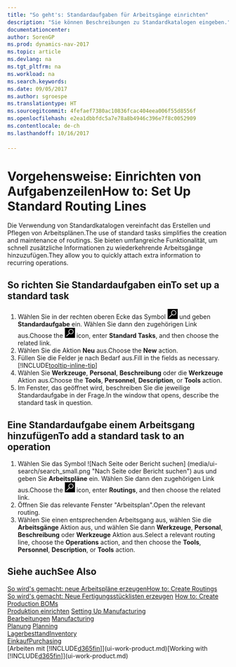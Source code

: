 ```yaml
---
title: "So geht's: Standardaufgaben für Arbeitsgänge einrichten"
description: "Sie können Beschreibungen zu Standardkatalogen eingeben."
documentationcenter: 
author: SorenGP
ms.prod: dynamics-nav-2017
ms.topic: article
ms.devlang: na
ms.tgt_pltfrm: na
ms.workload: na
ms.search.keywords: 
ms.date: 09/05/2017
ms.author: sgroespe
ms.translationtype: HT
ms.sourcegitcommit: 4fefaef7380ac10836fcac404eea006f55d8556f
ms.openlocfilehash: e2ea1dbbfdc5a7e78a8b4946c396e7f8c0052909
ms.contentlocale: de-ch
ms.lasthandoff: 10/16/2017

---
```

# <a name="how-to-set-up-standard-routing-lines"></a><span data-ttu-id="468d3-103">Vorgehensweise: Einrichten von Aufgabenzeilen</span><span class="sxs-lookup"><span data-stu-id="468d3-103">How to: Set Up Standard Routing Lines</span></span>
<span data-ttu-id="468d3-104">Die Verwendung von Standardkatalogen vereinfacht das Erstellen und Pflegen von Arbeitsplänen.</span><span class="sxs-lookup"><span data-stu-id="468d3-104">The use of standard tasks simplifies the creation and maintenance of routings.</span></span> <span data-ttu-id="468d3-105">Sie bieten umfangreiche Funktionalität, um schnell zusätzliche Informationen zu wiederkehrende Arbeitsgänge hinzuzufügen.</span><span class="sxs-lookup"><span data-stu-id="468d3-105">They allow you to quickly attach extra information to recurring operations.</span></span>

## <a name="to-set-up-a-standard-task"></a><span data-ttu-id="468d3-106">So richten Sie Standardaufgaben ein</span><span class="sxs-lookup"><span data-stu-id="468d3-106">To set up a standard task</span></span>
1. <span data-ttu-id="468d3-107">Wählen Sie in der rechten oberen Ecke das Symbol ![Nach Seite oder Bericht suchen](media/ui-search/search_small.png "Nach Seite oder Bericht suchen") und geben **Standardaufgabe** ein. Wählen Sie dann den zugehörigen Link aus.</span><span class="sxs-lookup"><span data-stu-id="468d3-107">Choose the ![Search for Page or Report](media/ui-search/search_small.png "Search for Page or Report icon") icon, enter **Standard Tasks**, and then choose the related link.</span></span>
2. <span data-ttu-id="468d3-108">Wählen Sie die Aktion **Neu** aus.</span><span class="sxs-lookup"><span data-stu-id="468d3-108">Choose the **New** action.</span></span>
3. <span data-ttu-id="468d3-109">Füllen Sie die Felder je nach Bedarf aus.</span><span class="sxs-lookup"><span data-stu-id="468d3-109">Fill in the fields as necessary.</span></span> [!INCLUDE[tooltip-inline-tip](includes/tooltip-inline-tip_md.md)]
4. <span data-ttu-id="468d3-110">Wählen Sie **Werkzeuge**, **Personal**, **Beschreibung** oder die **Werkzeuge** Aktion aus.</span><span class="sxs-lookup"><span data-stu-id="468d3-110">Choose the **Tools**, **Personnel**, **Description**, or **Tools** action.</span></span>
5. <span data-ttu-id="468d3-111">Im Fenster, das geöffnet wird, beschreiben Sie die jeweilige Standardaufgabe in der Frage.</span><span class="sxs-lookup"><span data-stu-id="468d3-111">In the window that opens, describe the standard task in question.</span></span>

## <a name="to-add-a-standard-task-to-an-operation"></a><span data-ttu-id="468d3-112">Eine Standardaufgabe einem Arbeitsgang hinzufügen</span><span class="sxs-lookup"><span data-stu-id="468d3-112">To add a standard task to an operation</span></span>
1. <span data-ttu-id="468d3-113">Wählen Sie das Symbol ![Nach Seite oder Bericht suchen] (media/ui-search/search_small.png "Nach Seite oder Bericht suchen") aus und geben Sie **Arbeitspläne** ein. Wählen Sie dann den zugehörigen Link aus.</span><span class="sxs-lookup"><span data-stu-id="468d3-113">Choose the ![Search for Page or Report](media/ui-search/search_small.png "Search for Page or Report icon") icon, enter **Routings**, and then choose the related link.</span></span>
2. <span data-ttu-id="468d3-114">Öffnen Sie das relevante Fenster "Arbeitsplan".</span><span class="sxs-lookup"><span data-stu-id="468d3-114">Open the relevant routing.</span></span>
3. <span data-ttu-id="468d3-115">Wählen Sie einen entsprechenden Arbeitsgang aus, wählen Sie die **Arbeitsgänge** Aktion aus, und wählen Sie dann **Werkzeuge**, **Personal**, **Beschreibung** oder **Werkzeuge** Aktion aus.</span><span class="sxs-lookup"><span data-stu-id="468d3-115">Select a relevant routing line, choose the **Operations** action, and then choose the **Tools**, **Personnel**, **Description**, or **Tools** action.</span></span>

## <a name="see-also"></a><span data-ttu-id="468d3-116">Siehe auch</span><span class="sxs-lookup"><span data-stu-id="468d3-116">See Also</span></span>  
[<span data-ttu-id="468d3-117">So wird's gemacht: neue Arbeitspläne erzeugen</span><span class="sxs-lookup"><span data-stu-id="468d3-117">How to: Create Routings</span></span>](production-how-to-create-routings.md)  
<span data-ttu-id="468d3-118">[So wird's gemacht: Neue Fertigungsstücklisten erzeugen](production-how-to-create-production-boms.md)   </span><span class="sxs-lookup"><span data-stu-id="468d3-118">[How to: Create Production BOMs](production-how-to-create-production-boms.md)   </span></span>  
<span data-ttu-id="468d3-119">[Produktion einrichten](production-configure-production-processes.md) </span><span class="sxs-lookup"><span data-stu-id="468d3-119">[Setting Up Manufacturing](production-configure-production-processes.md) </span></span>  
<span data-ttu-id="468d3-120">[Bearbeitungen](production-manage-manufacturing.md)  </span><span class="sxs-lookup"><span data-stu-id="468d3-120">[Manufacturing](production-manage-manufacturing.md)  </span></span>  
<span data-ttu-id="468d3-121">[Planung](production-planning.md) </span><span class="sxs-lookup"><span data-stu-id="468d3-121">[Planning](production-planning.md) </span></span>  
[<span data-ttu-id="468d3-122">Lagerbesttand</span><span class="sxs-lookup"><span data-stu-id="468d3-122">Inventory</span></span>](inventory-manage-inventory.md)  
[<span data-ttu-id="468d3-123">Einkauf</span><span class="sxs-lookup"><span data-stu-id="468d3-123">Purchasing</span></span>](purchasing-manage-purchasing.md)  
<span data-ttu-id="468d3-124">[Arbeiten mit [!INCLUDE[d365fin](includes/d365fin_md.md)]](ui-work-product.md)</span><span class="sxs-lookup"><span data-stu-id="468d3-124">[Working with [!INCLUDE[d365fin](includes/d365fin_md.md)]](ui-work-product.md)</span></span>  

